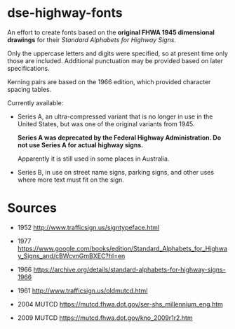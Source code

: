 # dse-highway-fonts

An effort to create fonts based on the **original FHWA 1945
dimensional drawings** for their _Standard Alphabets for Highway
Signs_.

Only the uppercase letters and digits were specified, so at present
time only those are included.  Additional punctuation may be provided
based on later specifications.

Kerning pairs are based on the 1966 edition, which provided character
spacing tables.

Currently available:

-   Series A, an ultra-compressed variant that is no longer in use in
    the United States, but was one of the original variants from 1945.
    
    **Series A was deprecated by the Federal Highway Administration.
    Do not use Series A for actual highway signs.**
    
    Apparently it is still used in some places in Australia.

-   Series B, in use on street name signs, parking signs, and other
    uses where more text must fit on the sign.

# Sources

-   1952 http://www.trafficsign.us/signtypeface.html

-   1977 https://www.google.com/books/edition/Standard_Alphabets_for_Highway_Signs_and/cBWcvnGmBXEC?hl=en

-   1966 https://archive.org/details/standard-alphabets-for-highway-signs-1966

-   1961 http://www.trafficsign.us/oldmutcd.html

-   2004 MUTCD https://mutcd.fhwa.dot.gov/ser-shs_millennium_eng.htm

-   2009 MUTCD https://mutcd.fhwa.dot.gov/kno_2009r1r2.htm
